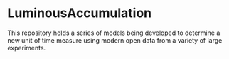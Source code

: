 # LuminousAccumulation
This repository holds a series of models being developed to determine a new unit of time measure using modern open data from a variety of large experiments.
